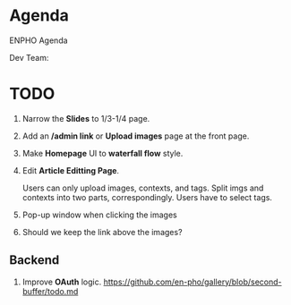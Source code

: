 # Agenda
ENPHO Agenda

Dev Team:
# **TODO**

<!-- ## UI -->

1. Narrow the **Slides** to 1/3-1/4 page.
2. Add an **/admin link** or **Upload images** page at the front page.
1. Make **Homepage** UI to **waterfall flow** style.
2. Edit **Article Editting Page**.

	Users can only upload images, contexts, and tags.
	Split imgs and contexts into two parts, correspondingly.
	Users have to select tags.
3. Pop-up window when clicking the images
4. Should we keep the link above the images?

## Backend

1. Improve **OAuth** logic.
https://github.com/en-pho/gallery/blob/second-buffer/todo.md
